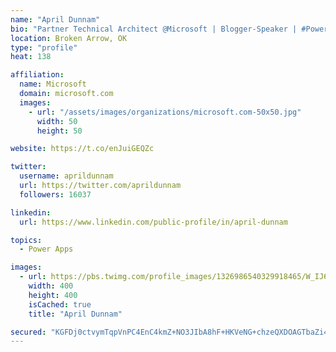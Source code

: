 ```yaml
---
name: "April Dunnam"
bio: "Partner Technical Architect @Microsoft | Blogger-Speaker | #PowerApps, #PowerAutomate, #Office365, #SharePoint | #WIT | #Karaoke Queen"
location: Broken Arrow, OK
type: "profile"
heat: 138

affiliation:
  name: Microsoft
  domain: microsoft.com
  images:
    - url: "/assets/images/organizations/microsoft.com-50x50.jpg"
      width: 50
      height: 50

website: https://t.co/enJuiGEQZc

twitter:
  username: aprildunnam
  url: https://twitter.com/aprildunnam
  followers: 16037

linkedin:
  url: https://www.linkedin.com/public-profile/in/april-dunnam

topics:
  - Power Apps

images:
  - url: https://pbs.twimg.com/profile_images/1326986540329918465/W_IJ6Ih2_400x400.jpg
    width: 400
    height: 400
    isCached: true
    title: "April Dunnam"

secured: "KGFDj0ctvymTqpVnPC4EnC4kmZ+NO3JIbA8hF+HKVeNG+chzeQXDOAGTbaZi4C590RuiIJ9qiTwB8CLdj2lGL8wE7ThZLOp+wasCWPAKwmb5HRHoTUMtehk44iVqj9J7hf/MsY1/zLQhxLh5rKM4l3SYtKanAUw1VrTzcQzv5RBP0L5Oav8VS5CUS3a8zdfJTKYzvaDaxURs4tafhyAz6otABqwrYzqWf0kh5BrZSjx8IkjEH63VR0KmBK8uZRV9Nl1a0hcoI6ckBqK87JH/WKOzIS2lUto5FiQ5gBvmh0xsN0ikkvJOZy7dDXP6feHOKEMFCtKMs5YJYkrcXuA4qZ+0GFPa8sBRm/nJdg4+iTH2ruKdT7lYTRFL7ErE4vK5AevOmu2mSH2NBUWJm+9aVlv4tlHUSq6WGl9KCDQSi4g=;MKW3lVOmVoTpvWVR9pg2Iw=="
---
```


